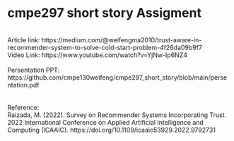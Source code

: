 # cmpe297 short story Assigment </br>
</br>
Article link: https://medium.com/@weifengma2010/trust-aware-in-recommender-system-to-solve-cold-start-problem-4f26da09b9f7
</br>
Video Link: https://www.youtube.com/watch?v=YjNw-Ip6NZ4 </br>

</br>
Persentation PPT: https://github.com/cmpe130weifeng/cmpe297_short_story/blob/main/persentation.pdf </br>

</br>
</br>
Reference: </br>
Raizada, M. (2022). Survey on Recommender Systems Incorporating Trust. 2022 International Conference on Applied Artificial Intelligence and Computing (ICAAIC). https://doi.org/10.1109/icaaic53929.2022.9792731 </br>
</br>
